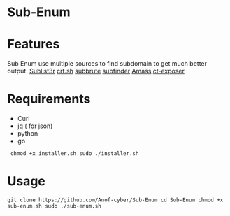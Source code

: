 # Sub-Enum

# Features
Sub Enum use multiple sources to find subdomain to get much better output. 
[Sublist3r](https://github.com/aboul3la/Sublist3r)
[crt.sh](https://crt.sh/)
[subbrute](https://github.com/TheRook/subbrute)
[subfinder](https://github.com/projectdiscovery/subfinder)
[Amass](https://github.com/OWASP/Amass)
[ct-exposer](https://github.com/chris408/ct-exposer)

# Requirements
- Curl
- jq ( for json)
- python
- go 

`
chmod +x installer.sh
sudo ./installer.sh`

# Usage
`
git clone https://github.com/Anof-cyber/Sub-Enum
cd Sub-Enum
chmod +x sub-enum.sh
sudo ./sub-enum.sh
`
